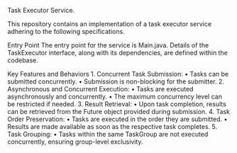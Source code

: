Task Executor Service.

This repository contains an implementation of a task executor service adhering to the following specifications.

Entry Point
The entry point for the service is Main.java. Details of the TaskExecutor interface, along with its dependencies, are defined within the codebase.

Key Features and Behaviors
	1.	Concurrent Task Submission:
	•	Tasks can be submitted concurrently.
	•	Submission is non-blocking for the submitter.
	2.	Asynchronous and Concurrent Execution:
	•	Tasks are executed asynchronously and concurrently.
	•	The maximum concurrency level can be restricted if needed.
	3.	Result Retrieval:
	•	Upon task completion, results can be retrieved from the Future object provided during submission.
	4.	Task Order Preservation:
	•	Tasks are executed in the order they are submitted.
	•	Results are made available as soon as the respective task completes.
	5.	Task Grouping:
	•	Tasks within the same TaskGroup are not executed concurrently, ensuring group-level exclusivity.
